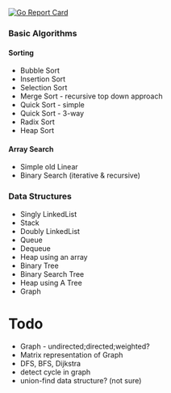 [![Go Report Card](https://goreportcard.com/badge/github.com/hardikbagdi/algorithms)](https://goreportcard.com/report/github.com/hardikbagdi/algorithms)
### Basic Algorithms
#### Sorting
- Bubble Sort
- Insertion Sort
- Selection Sort
- Merge Sort - recursive top down approach
- Quick Sort - simple
- Quick Sort - 3-way
- Radix Sort
- Heap Sort

#### Array Search
- Simple old Linear
- Binary Search (iterative & recursive)

### Data Structures
- Singly LinkedList
- Stack
- Doubly LinkedList
- Queue
- Dequeue
- Heap using an array
- Binary Tree
- Binary Search Tree
- Heap using A Tree
- Graph

# Todo
- Graph - undirected;directed;weighted?
- Matrix representation of Graph
- DFS, BFS, Dijkstra
- detect cycle in graph
- union-find data structure? (not sure)
